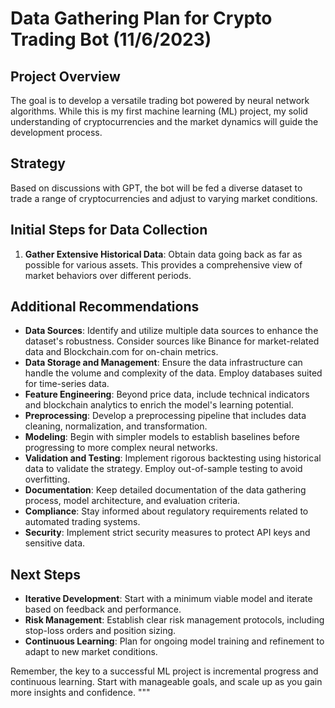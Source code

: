 
# Data Gathering Plan for Crypto Trading Bot (11/6/2023)

## Project Overview
The goal is to develop a versatile trading bot powered by neural network algorithms. While this is my first machine learning (ML) project, my solid understanding of cryptocurrencies and the market dynamics will guide the development process.

## Strategy
Based on discussions with GPT, the bot will be fed a diverse dataset to trade a range of cryptocurrencies and adjust to varying market conditions.

## Initial Steps for Data Collection
1. **Gather Extensive Historical Data**: Obtain data going back as far as possible for various assets. This provides a comprehensive view of market behaviors over different periods.

## Additional Recommendations
- **Data Sources**: Identify and utilize multiple data sources to enhance the dataset's robustness. Consider sources like Binance for market-related data and Blockchain.com for on-chain metrics.
- **Data Storage and Management**: Ensure the data infrastructure can handle the volume and complexity of the data. Employ databases suited for time-series data.
- **Feature Engineering**: Beyond price data, include technical indicators and blockchain analytics to enrich the model's learning potential.
- **Preprocessing**: Develop a preprocessing pipeline that includes data cleaning, normalization, and transformation.
- **Modeling**: Begin with simpler models to establish baselines before progressing to more complex neural networks.
- **Validation and Testing**: Implement rigorous backtesting using historical data to validate the strategy. Employ out-of-sample testing to avoid overfitting.
- **Documentation**: Keep detailed documentation of the data gathering process, model architecture, and evaluation criteria.
- **Compliance**: Stay informed about regulatory requirements related to automated trading systems.
- **Security**: Implement strict security measures to protect API keys and sensitive data.

## Next Steps
- **Iterative Development**: Start with a minimum viable model and iterate based on feedback and performance.
- **Risk Management**: Establish clear risk management protocols, including stop-loss orders and position sizing.
- **Continuous Learning**: Plan for ongoing model training and refinement to adapt to new market conditions.

Remember, the key to a successful ML project is incremental progress and continuous learning. Start with manageable goals, and scale up as you gain more insights and confidence.
"""


